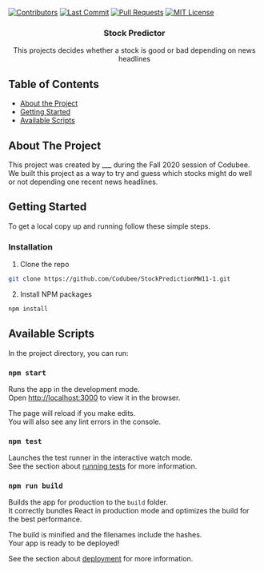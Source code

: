 <!-- PROJECT LOGO -->
[![Contributors][contributors-shield]][contributors-url]
[![Last Commit][last-commit]][commit-url]
[![Pull Requests][pr-shield]][pr-url]
[![MIT License][license-shield]][license-url]
<br />
<p align="center">

  <h3 align="center">Stock Predictor</h3>

  <p align="center">
    This projects decides whether a stock is good or bad depending on news headlines
    <br />
  </p>
</p>

<!-- TABLE OF CONTENTS -->
## Table of Contents

* [About the Project](#about-the-project)
* [Getting Started](#getting-started)
* [Available Scripts](#available-scripts)


<!-- ABOUT THE PROJECT -->
## About The Project

This project was created by ___ during the Fall 2020 session of Codubee. We built this project as a way to try and guess which stocks might do well or not depending one recent news headlines.


<!-- GETTING STARTED -->
## Getting Started

To get a local copy up and running follow these simple steps.

### Installation

1. Clone the repo
```sh
git clone https://github.com/Codubee/StockPredictionMW11-1.git
```
2. Install NPM packages
```sh
npm install
```

<!-- AVAILABLE SCRIPTS -->
## Available Scripts

In the project directory, you can run:

### `npm start`

Runs the app in the development mode.\
Open [http://localhost:3000](http://localhost:3000) to view it in the browser.

The page will reload if you make edits.\
You will also see any lint errors in the console.

### `npm test`

Launches the test runner in the interactive watch mode.\
See the section about [running tests](https://facebook.github.io/create-react-app/docs/running-tests) for more information.

### `npm run build`

Builds the app for production to the `build` folder.\
It correctly bundles React in production mode and optimizes the build for the best performance.

The build is minified and the filenames include the hashes.\
Your app is ready to be deployed!

See the section about [deployment](https://facebook.github.io/create-react-app/docs/deployment) for more information.

<!-- MARKDOWN LINKS & IMAGES -->
<!-- https://www.markdownguide.org/basic-syntax/#reference-style-links -->
[contributors-shield]: https://img.shields.io/github/contributors/Codubee/StockPredictionMW11-1?style=for-the-badge

[contributors-url]: https://github.com/Codubee/StockPredictionMW11-1/graphs/contributors


[last-commit]: https://img.shields.io/github/last-commit/Codubee/StockPredictionMW11-1?style=for-the-badge

[commit-url]: https://github.com/Codubee/StockPredictionMW11-1/commits/main


[pr-shield]: https://img.shields.io/github/issues-pr-closed/Codubee/StockPredictionMW11-1?style=for-the-badge

[pr-url]: https://github.com/Codubee/StockPredictionMW11-1/pulls


[issues-url]: https://github.com/Codubee/StockPredictionMW11-1/pulls

[license-shield]: https://img.shields.io/github/license/Codubee/StockPredictionMW11-1?style=for-the-badge

[license-url]: https://github.com/Codubee/StockPredictionMW11-1/blob/main/License.txt